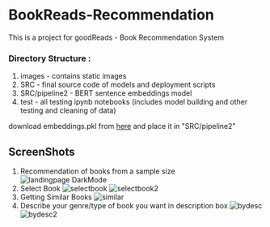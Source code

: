# BookReads-Recommendation

This is a project for goodReads - Book Recommendation System
### Directory Structure : 
1. images - contains static images
2. SRC - final source code of models and deployment scripts
3. SRC/pipeline2 - BERT sentence embeddings model
4. test - all testing ipynb notebooks (includes model building and other testing and cleaning of data)          


download embeddings.pkl from [here](https://drive.google.com/file/d/1cvZbzBWdsTLGrS-RiYjoi2u_o44PMWNT/view?usp=sharing) and place it in "SRC/pipeline2"

## ScreenShots

1. Recommendation of books from a sample size
![landingpage DarkMode](images/landingpage.jpg)
2. Select Book
![selectbook](images/selectbook.jpg)
![selectbook2](images/selectbook2.jpg)
3. Getting Similar Books
![similar](images/recomends.jpg)
4. Describe your genre/type of book you want in description box
![bydesc](images/bydescription1.jpg)
![bydesc2](images/bydescription2.jpg)